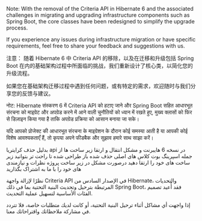 Note:
With the removal of the Criteria API in Hibernate 6 and the associated challenges in migrating and upgrading infrastructure components such as Spring Boot, the core classes have been redesigned to simplify the upgrade process.

If you experience any issues during infrastructure migration or have specific requirements, feel free to share your feedback and suggestions with us.


注意：
随着 Hibernate 6 中 Criteria API 的移除，以及在迁移和升级包括 Spring Boot 在内的基础架构过程中所面临的挑战，我们重新设计了核心类，以简化您的升级流程。

如果您在基础架构迁移过程中遇到任何问题，或有特定的需求，欢迎随时与我们分享您的反馈与建议。


नोट:
Hibernate संस्करण 6 में Criteria API को हटाए जाने और Spring Boot सहित आधारभूत संरचना को माइग्रेट और अपग्रेड करने में आने वाली चुनौतियों को ध्यान में रखते हुए, मुख्य क्लासों को फिर से डिज़ाइन किया गया है ताकि अपग्रेड प्रक्रिया को आसान बनाया जा सके।

यदि आपको प्रोजेक्ट की आधारभूत संरचना के माइग्रेशन के दौरान कोई समस्या आती है या आपकी कोई विशेष आवश्यकताएँ हैं, तो कृपया अपने फीडबैक और सुझाव हमारे साथ साझा करें।



بدلیل حذف کرایتریا api در نسخه 6 هایبرنت و مشکل انتقال و ارتقا زیر ساخت ها از جمله اسپرینگ بوت کلاس های اصلی حذف شده باز طراحی شده تا راحت تر بتوانید زیر ساخت های خود را ارتقا دهید درصورت مشکل در زیر ساخت پروژه نظرات و نیازمندی های خود را با ما به اشتراک بگذارید

نظرًا لإزالة واجهة Criteria API في الإصدار السادس من Hibernate، والتحديات المرتبطة بترحيل وتحديث البنية التحتية بما في ذلك Spring Boot، فقد أُعيد تصميم الفئات الأساسية لتسهيل عملية التحديث.

إذا واجهت أي مشاكل أثناء ترحيل البنية التحتية، أو كانت لديك متطلبات خاصة، فلا تتردد في مشاركة ملاحظاتك واقتراحاتك معنا.
